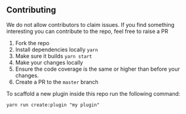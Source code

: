## Contributing

We do not allow contributors to claim issues. If you find something interesting you can contribute to the repo, feel free to raise a PR

1. Fork the repo
1. Install dependencies locally `yarn`
1. Make sure it builds `yarn start`
1. Make your changes locally
1. Ensure the code coverage is the same or higher than before your changes.
1. Create a PR to the `master` branch

To scaffold a new plugin inside this repo run the following command:

`yarn run create:plugin "my plugin"`

